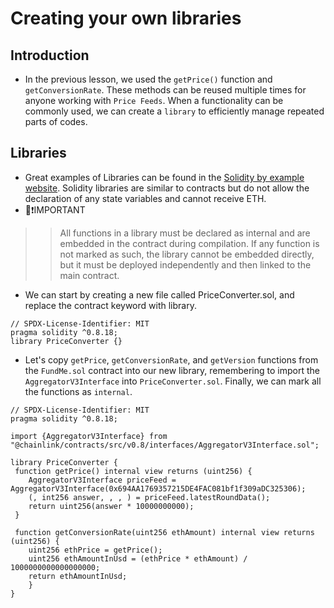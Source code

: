 # Creating your own libraries

## Introduction
- In the previous lesson, we used the `getPrice()` function and `getConversionRate`. These methods can be reused multiple times for anyone working with `Price Feeds`. When a functionality can be commonly used, we can create a `library` to efficiently manage repeated parts of codes.

## Libraries
- Great examples of Libraries can be found in the [Solidity by example website](https://solidity-by-example.org/library/). Solidity libraries are similar to contracts but do not allow the declaration of any state variables and cannot receive ETH.
- 👀❗IMPORTANT

>> All functions in a library must be declared as internal and are embedded in the contract during compilation. If any function is not marked as such, the library cannot be embedded directly, but it must be deployed independently and then linked to the main contract.

- We can start by creating a new file called PriceConverter.sol, and replace the contract keyword with library.
```
// SPDX-License-Identifier: MIT
pragma solidity ^0.8.18;
library PriceConverter {}
```

- Let's copy `getPrice`, `getConversionRate`, and `getVersion` functions from the `FundMe.sol` contract into our new library, remembering to import the `AggregatorV3Interface` into `PriceConverter.sol`. Finally, we can mark all the functions as `internal`.

```
// SPDX-License-Identifier: MIT
pragma solidity ^0.8.18;

import {AggregatorV3Interface} from "@chainlink/contracts/src/v0.8/interfaces/AggregatorV3Interface.sol";

library PriceConverter {
 function getPrice() internal view returns (uint256) {
    AggregatorV3Interface priceFeed = AggregatorV3Interface(0x694AA1769357215DE4FAC081bf1f309aDC325306);
    (, int256 answer, , , ) = priceFeed.latestRoundData();
    return uint256(answer * 10000000000);
 }

 function getConversionRate(uint256 ethAmount) internal view returns (uint256) {
    uint256 ethPrice = getPrice();
    uint256 ethAmountInUsd = (ethPrice * ethAmount) / 1000000000000000000;
    return ethAmountInUsd;
    }
}
```

